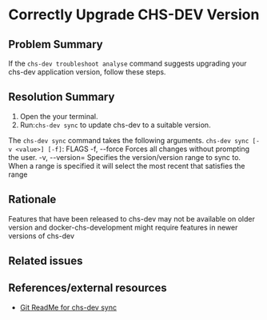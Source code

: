 # Correctly Upgrade CHS-DEV Version

## Problem Summary

If the `chs-dev troubleshoot analyse` command suggests upgrading your chs-dev application version, follow these steps.

## Resolution Summary

1. Open the your terminal.
2. Run:`chs-dev sync` to update chs-dev to a suitable version.

The `chs-dev sync` command takes the following arguments. `chs-dev sync [-v <value>] [-f]`:
FLAGS
  -f, --force            Forces all changes without prompting the user.
  -v, --version=<value>  Specifies the version/version range to sync to. When a range is specified it will select the
                         most recent that satisfies the range

## Rationale

Features that have been released to chs-dev may not be available on older version and docker-chs-development might require features in newer versions of chs-dev

## Related issues

<!-- Provide links to any related troubleshooting remedies which may help the user -->

## References/external resources

* [Git ReadMe for chs-dev sync](https://github.com/companieshouse/chs-dev?tab=readme-ov-file#chs-dev-sync)
